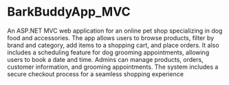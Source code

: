 # BarkBuddyApp_MVC
An ASP.NET MVC web application for an online pet shop specializing in dog food and accessories. The app allows users to browse products, filter by brand and category, add items to a shopping cart, and place orders. It also includes a scheduling feature for dog grooming appointments, allowing users to book a date and time. Admins can manage products, orders, customer information, and grooming appointments. The system includes a secure checkout process for a seamless shopping experience
